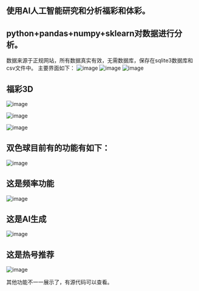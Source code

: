 ## 使用AI人工智能研究和分析福彩和体彩。

## python+pandas+numpy+sklearn对数据进行分析。

数据来源于正规网站，所有数据真实有效，无需数据库，保存在sqlite3数据库和csv文件中。
主要界面如下：
![image](https://github.com/user-attachments/assets/a44b454f-8db7-4404-b17f-4bca17bdd19a)
![image](https://github.com/user-attachments/assets/cadc1a7c-93fa-4b49-a670-2b528f5a7fbb)
![image](https://github.com/user-attachments/assets/a497927b-f851-45d2-9ef7-205f2c073a3d)

## 福彩3D
![image](https://github.com/user-attachments/assets/adf6b6df-878b-4e68-8cb7-13bec4424b3a)

![image](https://github.com/user-attachments/assets/b7ea7b01-b0ef-440f-9a00-026ffa7fab9d)

![image](https://github.com/user-attachments/assets/c810b3e3-1594-40cc-b2a2-8650197e231b)


## 双色球目前有的功能有如下：
![image](https://github.com/user-attachments/assets/96f8ff68-594a-48f3-8d4f-829acf0eb5bf)

## 这是频率功能
![image](https://github.com/user-attachments/assets/808c9813-409a-499f-843d-6df214fa1fe7)


## 这是AI生成
![image](https://github.com/user-attachments/assets/c0d2c526-3060-420f-867a-e5f638e1d901)

## 这是热号推荐
![image](https://github.com/user-attachments/assets/9a1ef75e-b096-416b-8332-8315d6182b23)

其他功能不一一展示了，有源代码可以查看。

